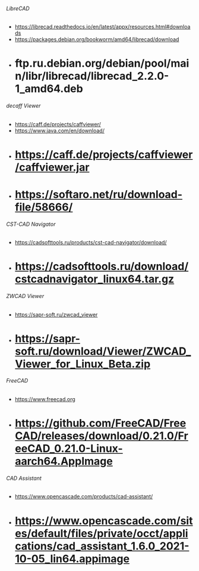 ###### LibreCAD
- https://librecad.readthedocs.io/en/latest/appx/resources.html#downloads
- https://packages.debian.org/bookworm/amd64/librecad/download
- # ftp.ru.debian.org/debian/pool/main/libr/librecad/librecad_2.2.0-1_amd64.deb

###### decaff Viewer
- https://caff.de/projects/caffviewer/
- https://www.java.com/en/download/
- # https://caff.de/projects/caffviewer/caffviewer.jar
- # https://softaro.net/ru/download-file/58666/

###### CST-CAD Navigator
- https://cadsofttools.ru/products/cst-cad-navigator/download/
- # https://cadsofttools.ru/download/cstcadnavigator_linux64.tar.gz

###### ZWCAD Viewer
- https://sapr-soft.ru/zwcad_viewer
- # https://sapr-soft.ru/download/Viewer/ZWCAD_Viewer_for_Linux_Beta.zip

###### FreeCAD
- https://www.freecad.org
- # https://github.com/FreeCAD/FreeCAD/releases/download/0.21.0/FreeCAD_0.21.0-Linux-aarch64.AppImage

###### CAD Assistant
- https://www.opencascade.com/products/cad-assistant/
- # https://www.opencascade.com/sites/default/files/private/occt/applications/cad_assistant_1.6.0_2021-10-05_lin64.appimage
